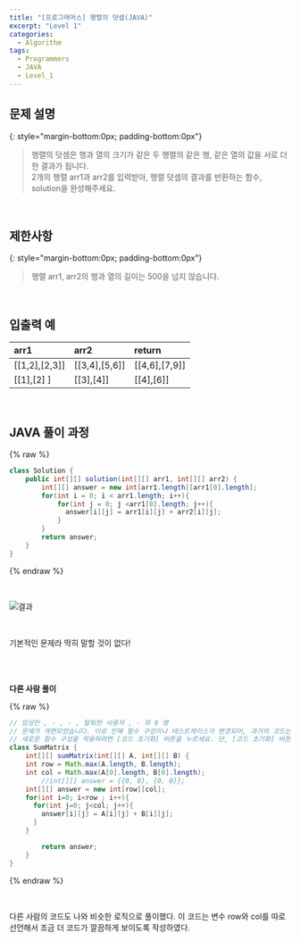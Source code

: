 ```yaml
---
title: "[프로그래머스] 행렬의 덧셈(JAVA)"
excerpt: "Level 1"
categories: 
  - Algorithm
tags: 
  - Programmers
  - JAVA
  - Level_1
---
```

 
## 문제 설명
{: style="margin-bottom:0px; padding-bottom:0px"}

> 행렬의 덧셈은 행과 열의 크기가 같은 두 행렬의 같은 행, 같은 열의 값을 서로 더한 결과가 됩니다. <br> 2개의 행렬 arr1과 arr2를 입력받아, 행렬 덧셈의 결과를 반환하는 함수, solution을 완성해주세요.
<br>

## 제한사항
{: style="margin-bottom:0px; padding-bottom:0px"}
> 행렬 arr1, arr2의 행과 열의 길이는 500을 넘지 않습니다.
<br>

## 입출력 예

|arr1|arr2|return|
|:------|:------|:------|
|[[1,2],[2,3]]|[[3,4],[5,6]]|[[4,6],[7,9]]|
|[[1],[2] ]|[[3],[4]]|[[4],[6]]|

<br>

## JAVA 풀이 과정

{% raw %}

```java
class Solution {
    public int[][] solution(int[][] arr1, int[][] arr2) {
        int[][] answer = new int[arr1.length][arr1[0].length];
        for(int i = 0; i < arr1.length; i++){
            for(int j = 0; j <arr1[0].length; j++){
              answer[i][j] = arr1[i][j] + arr2[i][j];  
            }
        }
        return answer;
    }
}
```

{% endraw %}

<br>

![결과](https://user-images.githubusercontent.com/70805241/117671014-fbc65c80-b1da-11eb-94b8-bfdbbc516f2b.png)


<br>

기본적인 문제라 딱히 말할 것이 없다!

<br><br>


**다른 사람 풀이** <br>

{% raw %}

```java
// 임성민 , - , - , 탈퇴한 사용자 , - 외 6 명
// 문제가 개편되었습니다. 이로 인해 함수 구성이나 테스트케이스가 변경되어, 과거의 코드는 동작하지 않을 수 있습니다.
// 새로운 함수 구성을 적용하려면 [코드 초기화] 버튼을 누르세요. 단, [코드 초기화] 버튼을 누르면 작성 중인 코드는 사라집니다.
class SumMatrix {
    int[][] sumMatrix(int[][] A, int[][] B) {
    int row = Math.max(A.length, B.length);
    int col = Math.max(A[0].length, B[0].length);
        //int[][] answer = {{0, 0}, {0, 0}};
    int[][] answer = new int[row][col];
    for(int i=0; i<row ; i++){
      for(int j=0; j<col; j++){
        answer[i][j] = A[i][j] + B[i][j];
      }
    }

        return answer;
    }
}
```

{% endraw %}

<br>

다른 사람의 코드도 나와 비슷한 로직으로 풀이했다. 이 코드는 변수 row와 col를 따로 선언해서 조금 더 코드가 깔끔하게 보이도록 작성하였다.